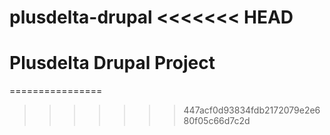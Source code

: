 plusdelta-drupal
<<<<<<< HEAD
================

Plusdelta Drupal Project
=======
================
>>>>>>> 447acf0d93834fdb2172079e2e680f05c66d7c2d
